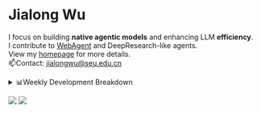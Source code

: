 #  Jialong Wu

I focus on building **native agentic models** and enhancing LLM **efficiency**.<br>
I contribute to [WebAgent](https://github.com/Alibaba-NLP/WebAgent) and DeepResearch-like agents.<br>
View my [homepage](https://callanwu.github.io/) for more details. <br>
📫Contact: jialongwu@seu.edu.cn

<details><summary>📊Weekly Development Breakdown</summary>

<!--START_SECTION:waka-->

```txt
From: 14 June 2025 - To: 21 June 2025

Total Time: 4 hrs 18 mins

Python     2 hrs 37 mins   ███████████████▒░░░░░░░░░   60.94 %
JSON       47 mins         ████▓░░░░░░░░░░░░░░░░░░░░   18.49 %
Bash       39 mins         ███▓░░░░░░░░░░░░░░░░░░░░░   15.13 %
Markdown   13 mins         █▒░░░░░░░░░░░░░░░░░░░░░░░   05.12 %
Text       0 secs          ░░░░░░░░░░░░░░░░░░░░░░░░░   00.32 %
```

<!--END_SECTION:waka-->

[![wakatime](https://wakatime.com/badge/user/c6720b29-9431-4a60-bc9d-e1fb2b6bd65f.svg)](https://wakatime.com/@c6720b29-9431-4a60-bc9d-e1fb2b6bd65f)
</details>

[![](https://img.shields.io/badge/Google%20Scholar-4385FE.svg?&color=d6d6d6&style=flat-square&logo=google-scholar)](https://scholar.google.com/citations?user=6eg2m4YAAAAJ)
![](https://komarev.com/ghpvc/?username=callanwu)
